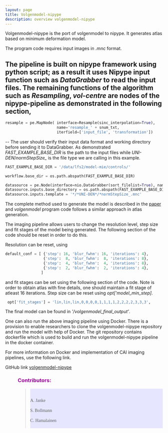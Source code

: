 ```yaml
---
layout: page
title: Volgenmodel-nipype 
description: overview volgenmodel-nipype
---
```


Volgenmodel-nipype is the port of volgenmodel to nipype. 
It generates atlas based on minimum deformation model.

The program code requires input images in *.mnc* format.

The pipeline is built on nipype framework using python script; as a result it uses Nipype input function
such as *DataGrabber* to read the input files. The remaining functions of the algorithm such as *Resampling*, *vol-centre*
are nodes of the nipype-pipeline as demonstrated in the following section,
--
```python
resample = pe.MapNode( interface=Resample(sinc_interpolation=True), 
                       name='resample_' + snum_txt, 
                       iterfield=['input_file', 'transformation']) 
```  
--
The user should verify their input data format and working directory before sending it to DataGrabber. As demonstrated *FAST_EXAMPLE_BASE_DIR*
is the path to the input files while *UNI-DEN*/*normStepSize_* is the file type we are calling in this example.
  
  
```python
FAST_EXAMPLE_BASE_DIR = '/data/lfs2/model-mie/controls/'

workflow.base_dir = os.path.abspath(FAST_EXAMPLE_BASE_DIR)

datasource = pe.Node(interface=nio.DataGrabber(sort_filelist=True), name='datasource_mouse') 
datasource.inputs.base_directory = os.path.abspath(FAST_EXAMPLE_BASE_DIR) 
datasource.inputs.template = '*/*UNI-DEN*/*normStepSize_.mnc' 
```
  
  
The complete method used to generate the model is described in the [paper](http://www.ncbi.nlm.nih.gov/pubmed/25620005) 
and *volgenmodel* program code follows a similar approach in atlas generation.

The imaging pipeline allows users to change the resolution level, step size and fit stages of the model being
generated. The following section of the code should be reset in order to do this.

Resolution can be reset, using
 
  

```python
default_conf = [ {'step': 16, 'blur_fwhm': 16, 'iterations': 4}, 
                 {'step':  8, 'blur_fwhm':  8, 'iterations': 8}, 
                 {'step':  4, 'blur_fwhm':  4, 'iterations': 8}, 
                 {'step':  2, 'blur_fwhm':  2, 'iterations': 4}, 
                ] 
```
  
  
and fit stages can be set using the following section of the code. Note is order to obtain atlas with fine
details, one should maintain a fit stage of atleast 16 iterations. Step size can be reset using *opt['model_min_step]*.
  
  
  
```python
 opt['fit_stages'] = 'lin,lin,lin,0,0,0,0,1,1,1,1,2,2,2,2,3,3,3',
```
  
  
The final model can be found in *'/volgenmodel_final_output'*.

One can also run the above imaging pipeline using Docker.
There is a provision to enable researchers to clone the volgenmodel-nipype repository and run the model with 
help of Docker. The git repository contains dockerfile which is used to build and run the volgenmodel-nipype 
pipeline in the docker container.

For more information on Docker and implementation of CAI imaging pipelines, use the following link.


GitHub link [volgenmodel-nipype](https://github.com/CAIsr/volgenmodel-nipype)
  
  

<dl>

<dd> <h3 style="color:#990099;"> Contributors: </h3> </dd>

<dd> <blockquote> <div style="background-color:#e6e6ff; font-style:normal; font-family:Times New Roman;"> <br>

A. Janke <br>
<br>
S. Bollmann  <br>
<br>
C. Hamalainen <br>
<br>
</div></blockquote> </dd>

</dl>


  
  
  



